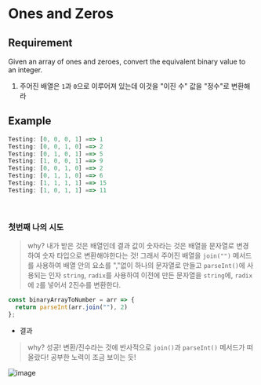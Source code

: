 # Ones and Zeros

## Requirement

<p>Given an array of ones and zeroes, convert the equivalent binary value to an integer.</p>

  1. 주어진 배열은 `1`과 `0`으로 이루어져 있는데 이것을 "이진 수" 값을 "정수"로 변환해라

## Example

```js
Testing: [0, 0, 0, 1] ==> 1
Testing: [0, 0, 1, 0] ==> 2
Testing: [0, 1, 0, 1] ==> 5
Testing: [1, 0, 0, 1] ==> 9
Testing: [0, 0, 1, 0] ==> 2
Testing: [0, 1, 1, 0] ==> 6
Testing: [1, 1, 1, 1] ==> 15
Testing: [1, 0, 1, 1] ==> 11
```

<br>

### 첫번째 나의 시도

> why? 내가 받은 것은 배열인데 결과 값이 숫자라는 것은 배열을 문자열로 변경하여 숫자 타입으로 변환해야한다는 것! 그래서 주어진 배열을 `join("")` 메서드를 사용하여 배열 안의 요소를 ","없이 하나의 문자열로 만들고 `parseInt()`에 사용되는 인자 `string`, `radix`를 사용하여 이전에 만든 문자열을 `string`에, `radix`에 `2`를 넣어서 2진수를 변환한다.

```js
const binaryArrayToNumber = arr => {
  return parseInt(arr.join(""), 2)
};
```
- 결과

> why? 성공! 변환/진수라는 것에 반사적으로 `join()`과 `parseInt()` 메서드가 떠올랐다! 공부한 노력이 조금 보이는 듯!

![image](https://user-images.githubusercontent.com/96808980/173377057-2f45d7b2-d45c-4b94-9086-36780107af5c.png)
